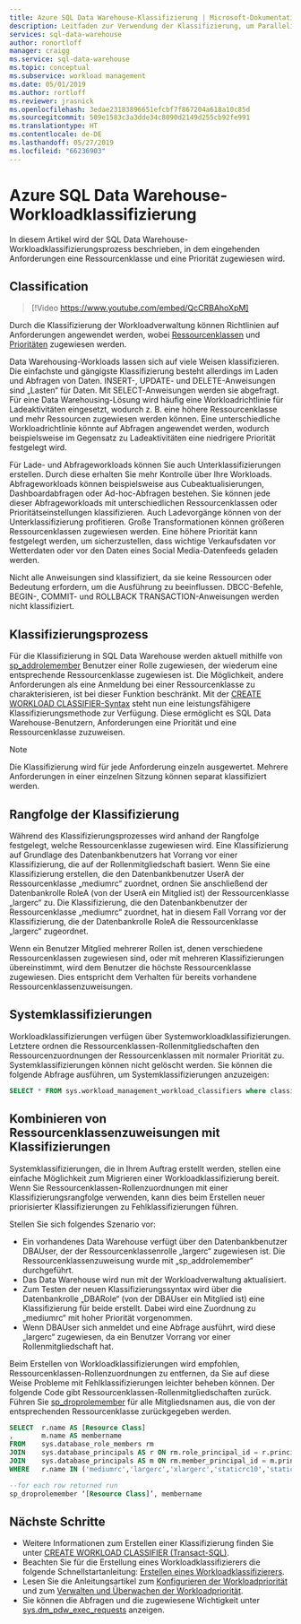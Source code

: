 ```yaml
---
title: Azure SQL Data Warehouse-Klassifizierung | Microsoft-Dokumentation
description: Leitfaden zur Verwendung der Klassifizierung, um Parallelität, Priorität und Computeressourcen für Abfragen in Azure SQL Data Warehouse zu verwalten
services: sql-data-warehouse
author: ronortloff
manager: craigg
ms.service: sql-data-warehouse
ms.topic: conceptual
ms.subservice: workload management
ms.date: 05/01/2019
ms.author: rortloff
ms.reviewer: jrasnick
ms.openlocfilehash: 3edae23183896651efcbf7f867204a618a10c85d
ms.sourcegitcommit: 509e1583c3a3dde34c8090d2149d255cb92fe991
ms.translationtype: HT
ms.contentlocale: de-DE
ms.lasthandoff: 05/27/2019
ms.locfileid: "66236903"
---
```

# <a name="azure-sql-data-warehouse-workload-classification"></a>Azure SQL Data Warehouse-Workloadklassifizierung

In diesem Artikel wird der SQL Data Warehouse-Workloadklassifizierungsprozess beschrieben, in dem eingehenden Anforderungen eine Ressourcenklasse und eine Priorität zugewiesen wird.

## <a name="classification"></a>Classification

> [!Video https://www.youtube.com/embed/QcCRBAhoXpM]

Durch die Klassifizierung der Workloadverwaltung können Richtlinien auf Anforderungen angewendet werden, wobei [Ressourcenklassen](resource-classes-for-workload-management.md#what-are-resource-classes) und [Prioritäten](sql-data-warehouse-workload-importance.md) zugewiesen werden.

Data Warehousing-Workloads lassen sich auf viele Weisen klassifizieren. Die einfachste und gängigste Klassifizierung besteht allerdings im Laden und Abfragen von Daten. INSERT-, UPDATE- und DELETE-Anweisungen sind „Lasten“ für Daten.  Mit SELECT-Anweisungen werden sie abgefragt. Für eine Data Warehousing-Lösung wird häufig eine Workloadrichtlinie für Ladeaktivitäten eingesetzt, wodurch z. B. eine höhere Ressourcenklasse und mehr Ressourcen zugewiesen werden können. Eine unterschiedliche Workloadrichtlinie könnte auf Abfragen angewendet werden, wodurch beispielsweise im Gegensatz zu Ladeaktivitäten eine niedrigere Priorität festgelegt wird.

Für Lade- und Abfrageworkloads können Sie auch Unterklassifizierungen erstellen. Durch diese erhalten Sie mehr Kontrolle über Ihre Workloads. Abfrageworkloads können beispielsweise aus Cubeaktualisierungen, Dashboardabfragen oder Ad-hoc-Abfragen bestehen. Sie können jede dieser Abfrageworkloads mit unterschiedlichen Ressourcenklassen oder Prioritätseinstellungen klassifizieren. Auch Ladevorgänge können von der Unterklassifizierung profitieren. Große Transformationen können größeren Ressourcenklassen zugewiesen werden. Eine höhere Priorität kann festgelegt werden, um sicherzustellen, dass wichtige Verkaufsdaten vor Wetterdaten oder vor den Daten eines Social Media-Datenfeeds geladen werden.

Nicht alle Anweisungen sind klassifiziert, da sie keine Ressourcen oder Bedeutung erfordern, um die Ausführung zu beeinflussen.  DBCC-Befehle, BEGIN-, COMMIT- und ROLLBACK TRANSACTION-Anweisungen werden nicht klassifiziert.

## <a name="classification-process"></a>Klassifizierungsprozess

Für die Klassifizierung in SQL Data Warehouse werden aktuell mithilfe von [sp_addrolemember](/sql/relational-databases/system-stored-procedures/sp-addrolemember-transact-sql) Benutzer einer Rolle zugewiesen, der wiederum eine entsprechende Ressourcenklasse zugewiesen ist. Die Möglichkeit, andere Anforderungen als eine Anmeldung bei einer Ressourcenklasse zu charakterisieren, ist bei dieser Funktion beschränkt. Mit der [CREATE WORKLOAD CLASSIFIER-Syntax](/sql/t-sql/statements/create-workload-classifier-transact-sql) steht nun eine leistungsfähigere Klassifizierungsmethode zur Verfügung.  Diese ermöglicht es SQL Data Warehouse-Benutzern, Anforderungen eine Priorität und eine Ressourcenklasse zuzuweisen.  

> [!NOTE]
> Die Klassifizierung wird für jede Anforderung einzeln ausgewertet. Mehrere Anforderungen in einer einzelnen Sitzung können separat klassifiziert werden.

## <a name="classification-precedence"></a>Rangfolge der Klassifizierung

Während des Klassifizierungsprozesses wird anhand der Rangfolge festgelegt, welche Ressourcenklasse zugewiesen wird. Eine Klassifizierung auf Grundlage des Datenbankbenutzers hat Vorrang vor einer Klassifizierung, die auf der Rollenmitgliedschaft basiert. Wenn Sie eine Klassifizierung erstellen, die den Datenbankbenutzer UserA der Ressourcenklasse „mediumrc“ zuordnet, ordnen Sie anschließend der Datenbankrolle RoleA (von der UserA ein Mitglied ist) der Ressourcenklasse „largerc“ zu. Die Klassifizierung, die den Datenbankbenutzer der Ressourcenklasse „mediumrc“ zuordnet, hat in diesem Fall Vorrang vor der Klassifizierung, die der Datenbankrolle RoleA die Ressourcenklasse „largerc“ zugeordnet.

Wenn ein Benutzer Mitglied mehrerer Rollen ist, denen verschiedene Ressourcenklassen zugewiesen sind, oder mit mehreren Klassifizierungen übereinstimmt, wird dem Benutzer die höchste Ressourcenklasse zugewiesen.  Dies entspricht dem Verhalten für bereits vorhandene Ressourcenklassenzuweisungen.

## <a name="system-classifiers"></a>Systemklassifizierungen

Workloadklassifizierungen verfügen über Systemworkloadklassifizierungen. Letztere ordnen die Ressourcenklassen-Rollenmitgliedschaften den Ressourcenzuordnungen der Ressourcenklassen mit normaler Priorität zu. Systemklassifizierungen können nicht gelöscht werden. Sie können die folgende Abfrage ausführen, um Systemklassifizierungen anzuzeigen:

```sql
SELECT * FROM sys.workload_management_workload_classifiers where classifier_id <= 12
```

## <a name="mixing-resource-class-assignments-with-classifiers"></a>Kombinieren von Ressourcenklassenzuweisungen mit Klassifizierungen

Systemklassifizierungen, die in Ihrem Auftrag erstellt werden, stellen eine einfache Möglichkeit zum Migrieren einer Workloadklassifizierung bereit. Wenn Sie Ressourcenklassen-Rollenzuordnungen mit einer Klassifizierungsrangfolge verwenden, kann dies beim Erstellen neuer priorisierter Klassifizierungen zu Fehlklassifizierungen führen.

Stellen Sie sich folgendes Szenario vor:

- Ein vorhandenes Data Warehouse verfügt über den Datenbankbenutzer DBAUser, der der Ressourcenklassenrolle „largerc“ zugewiesen ist. Die Ressourcenklassenzuweisung wurde mit „sp_addrolemember“ durchgeführt.
- Das Data Warehouse wird nun mit der Workloadverwaltung aktualisiert.
- Zum Testen der neuen Klassifizierungssyntax wird über die Datenbankrolle „DBARole“ (von der DBAUser ein Mitglied ist) eine Klassifizierung für beide erstellt. Dabei wird eine Zuordnung zu „mediumrc“ mit hoher Priorität vorgenommen.
- Wenn DBAUser sich anmeldet und eine Abfrage ausführt, wird diese „largerc“ zugewiesen, da ein Benutzer Vorrang vor einer Rollenmitgliedschaft hat.

Beim Erstellen von Workloadklassifizierungen wird empfohlen, Ressourcenklassen-Rollenzuordnungen zu entfernen, da Sie auf diese Weise Probleme mit Fehlklassifizierungen leichter beheben können.  Der folgende Code gibt Ressourcenklassen-Rollenmitgliedschaften zurück.  Führen Sie [sp_droprolemember](/sql/relational-databases/system-stored-procedures/sp-droprolemember-transact-sql) für alle Mitgliedsnamen aus, die von der entsprechenden Ressourcenklasse zurückgegeben werden.

```sql
SELECT  r.name AS [Resource Class]
,       m.name AS membername
FROM    sys.database_role_members rm
JOIN    sys.database_principals AS r ON rm.role_principal_id = r.principal_id
JOIN    sys.database_principals AS m ON rm.member_principal_id = m.principal_id
WHERE   r.name IN ('mediumrc','largerc','xlargerc','staticrc10','staticrc20','staticrc30','staticrc40','staticrc50','staticrc60','staticrc70','staticrc80');

--for each row returned run
sp_droprolemember ‘[Resource Class]’, membername
```

## <a name="next-steps"></a>Nächste Schritte

- Weitere Informationen zum Erstellen einer Klassifizierung finden Sie unter [CREATE WORKLOAD CLASSIFIER (Transact-SQL)](https://docs.microsoft.com/sql/t-sql/statements/create-workload-classifier-transact-sql).  
- Beachten Sie für die Erstellung eines Workloadklassifizierers die folgende Schnellstartanleitung: [Erstellen eines Workloadklassifizierers](quickstart-create-a-workload-classifier-tsql.md).
- Lesen Sie die Anleitungsartikel zum [Konfigurieren der Workloadpriorität](sql-data-warehouse-how-to-configure-workload-importance.md) und zum [Verwalten und Überwachen der Workloadpriorität](sql-data-warehouse-how-to-manage-and-monitor-workload-importance.md).
- Sie können die Abfragen und die zugewiesene Wichtigkeit unter [sys.dm_pdw_exec_requests](/sql/relational-databases/system-dynamic-management-views/sys-dm-pdw-exec-requests-transact-sql) anzeigen.